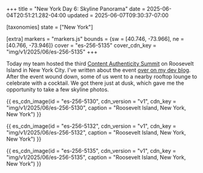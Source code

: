 +++
title = "New York Day 6: Skyline Panorama"
date = 2025-06-04T20:51:21.282-04:00
updated = 2025-06-07T09:30:37-07:00

[taxonomies]
state = ["New York"]

[extra]
markers = "markers.js"
bounds = {sw = [40.746, -73.966], ne = [40.766, -73.946]}
cover = "es-256-5135"
cover_cdn_key = "img/v1/2025/06/es-256-5135"
+++

Today my team hosted the third [Content Authenticity Summit](https://www.contentauthenticitysummit.com) on Roosevelt Island in New York City. I've written about the event [over on my dev blog](https://ericscouten.dev/2025/content-authenticity-summit/). After the event wound down, some of us went to a nearby rooftop lounge to celebrate with a cocktail. We got there just at dusk, which gave me the opportunity to take a few skyline photos.

<!-- more -->

{{ es_cdn_image(id = "es-256-5130", cdn_version = "v1", cdn_key = "img/v1/2025/06/es-256-5130", caption = "Roosevelt Island, New York, New York") }}

{{ es_cdn_image(id = "es-256-5132", cdn_version = "v1", cdn_key = "img/v1/2025/06/es-256-5132", caption = "Roosevelt Island, New York, New York") }}

{{ es_cdn_image(id = "es-256-5135", cdn_version = "v1", cdn_key = "img/v1/2025/06/es-256-5135", caption = "Roosevelt Island, New York, New York") }}
